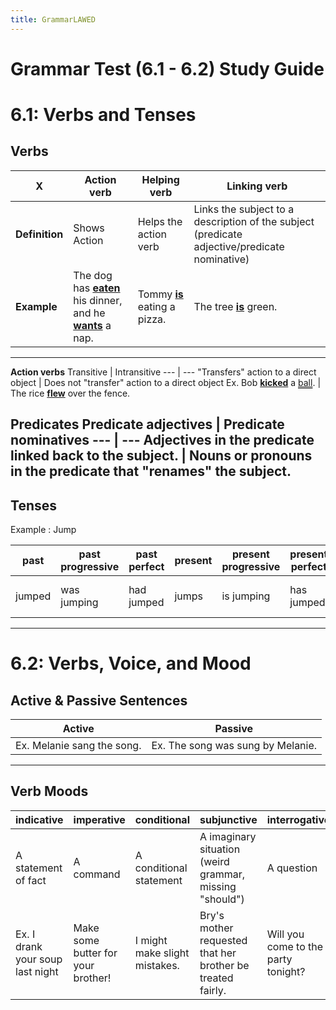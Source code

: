 ```yaml
---
title: GrammarLAWED
---
```


# Grammar Test (6.1 - 6.2) Study Guide

# 6.1: Verbs and Tenses

## Verbs

X | **Action verb** | **Helping verb** | **Linking verb** |
--- | --- | --- | --- 
**Definition** | Shows Action | Helps the action verb | Links the subject to a description of the subject (predicate adjective/predicate nominative)
**Example** | The dog has <u>__eaten__</u> his dinner, and he <u>__wants__</u> a nap. | Tommy <u>__is__</u> eating a pizza. | The tree <u>__is__</u> green.
---
__Action verbs__
Transitive | Intransitive
--- | ---
"Transfers" action to a direct object | Does not "transfer" action to a direct object
Ex. Bob <u>__kicked__</u> a <span style="text-decoration: underline double;">ball</span>. | The rice <u>__flew__</u> over the fence.

__Predicates__
Predicate adjectives | Predicate nominatives
--- | ---
Adjectives in the predicate linked back to the subject. | Nouns or pronouns in the predicate that "renames" the subject.
---
## Tenses

Example : Jump

past | past progressive | past perfect | present | present progressive | present perfect | future | future progressive | future perfect
--- | --- | --- | --- | --- | --- | --- | --- | ---
jumped | was jumping | had jumped | jumps | is jumping | has jumped | will jump | will be jumping | will have jumped
---

# 6.2: Verbs, Voice, and Mood

## Active & Passive Sentences
Active | Passive
--- | ---
Ex. Melanie sang the song. | Ex. The song was sung by Melanie.
---

## Verb Moods

indicative | imperative | conditional | subjunctive | interrogative
--- | --- | --- | --- | ---
A statement of fact | A command | A conditional statement | A imaginary situation (weird grammar, missing "should") | A question
Ex. I drank your soup last night | Make some butter for your brother! | I might make slight mistakes. | Bry's mother requested that her brother be treated fairly. | Will you come to the party tonight?
